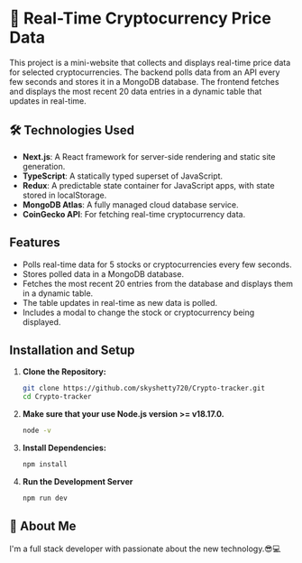 # 🚀 Real-Time Cryptocurrency Price Data

This project is a mini-website that collects and displays real-time price data for selected  cryptocurrencies. The backend polls data from an API every few seconds and stores it in a MongoDB database. The frontend fetches and displays the most recent 20 data entries in a dynamic table that updates in real-time.

## 🛠 Technologies Used

- **Next.js**: A React framework for server-side rendering and static site generation.
- **TypeScript**: A statically typed superset of JavaScript.
- **Redux**: A predictable state container for JavaScript apps, with state stored in localStorage.
- **MongoDB Atlas**: A fully managed cloud database service.
- **CoinGecko API**: For fetching real-time cryptocurrency data.

## Features

- Polls real-time data for 5 stocks or cryptocurrencies every few seconds.
- Stores polled data in a MongoDB database.
- Fetches the most recent 20 entries from the database and displays them in a dynamic table.
- The table updates in real-time as new data is polled.
- Includes a modal to change the stock or cryptocurrency being displayed.

## Installation and Setup

1. **Clone the Repository:**
   ```sh
   git clone https://github.com/skyshetty720/Crypto-tracker.git
   cd Crypto-tracker
   
   
2. **Make sure that your use Node.js version >= v18.17.0.**
    ```sh
    node -v
    
    
3. **Install Dependencies:**
    ```sh
    npm install

4. **Run the Development Server**
    ```sh
    npm run dev

## 🚀 About Me
I'm a full stack developer with passionate about the new technology.😎💻